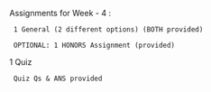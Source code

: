 Assignments for Week - 4 :
 
     1 General (2 different options) (BOTH provided)
 
     OPTIONAL: 1 HONORS Assignment (provided)

1 Quiz

     Quiz Qs & ANS provided
